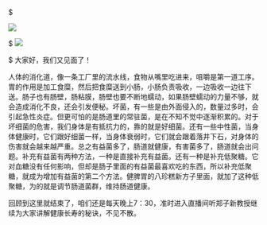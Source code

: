 $

![](https://aki-1258833316.cos.ap-shanghai.myqcloud.com/img/9.jpg)

$
![](https://aki-1258833316.cos.ap-shanghai.myqcloud.com/img/10.jpg)

$
大家好，我们又见面了！

人体的消化道，像一条工厂里的流水线，食物从嘴里吃进来，咀嚼是第一道工序。胃的作用是加工食糜，然后把食糜送到小肠，小肠负责吸收，一边吸收一边往下送。肠子也有肠壁，肠粘膜，肠壁也要不断地蠕动，如果肠壁蠕动的力量不够，就会造成消化不良，还会引发便秘。坏菌，有一些是由外面侵入的，数量过多时，会引起急性炎症。但更可怕的是肠道里的常驻菌，是在不知不觉中逐渐积累的。对于坏细菌的危害，我们身体是有抵抗力的，靠的就是好细菌。还有一些中性菌，当身体健康时，它们跟好细菌一样，当身体衰弱时，它们就会跟着落井下石，对身体的伤害就会越来越严重。总之有益菌多了，肠道就健康，有害菌多了，肠道就会出问题。补充有益菌有两种方法，一种是直接补充有益菌。还有一种是补充低聚糖。它对血糖没有任何影响，但却是肠子里面的有益菌最喜欢吃的东西，所以补充低聚糖，就成为增加有益菌的第二个方法。健脾胃的八珍糕新方子里面，就加了这种低聚糖，为的就是调节肠道菌群，维持肠道健康。

回顾到这里就结束了，咱们还是每天晚上7：30，准时进入直播间听郑子新教授继续为大家讲解健康长寿的秘诀，不见不散。
